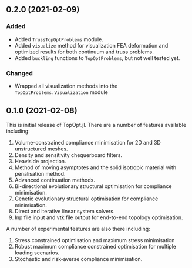 
## 0.2.0 (2021-02-09)

### Added
* Added `TrussTopOptProblems` module.
* Added `visualize` method for visualization FEA deformation and optimized results for both continuum and truss problems.
* Added `buckling` functions to `TopOptProblems`, but not well tested yet.

### Changed
* Wrapped all visualization methods into the `TopOptProblems.Visualization` module

## 0.1.0 (2021-02-08)

This is initial release of TopOpt.jl. There are a number of features available including:

1. Volume-constrained compliance minimisation for 2D and 3D unstructured meshes.
2. Density and sensitivity chequerboard filters.
3. Heaviside projection.
4. Method of moving asymptotes and the solid isotropic material with penalisation method.
5. Advanced continuation methods.
6. Bi-directional evolutionary structural optimisation for compliance minimisation.
7. Genetic evolutionary structural optimisation for compliance minimisation.
8. Direct and iterative linear system solvers.
9. Inp file input and vtk file output for end-to-end topology optimisation.

A number of experimental features are also there including:

1. Stress constrained optimisation and maximum stress minimisation
2. Robust maximum compliance constrained optimisation for multiple loading scenarios.
3. Stochastic and risk-averse compliance minimisation.